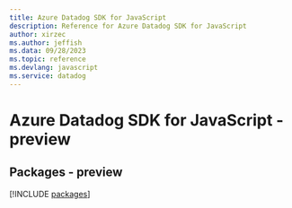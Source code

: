 ```yaml
---
title: Azure Datadog SDK for JavaScript
description: Reference for Azure Datadog SDK for JavaScript
author: xirzec
ms.author: jeffish
ms.data: 09/28/2023
ms.topic: reference
ms.devlang: javascript
ms.service: datadog
---
```

# Azure Datadog SDK for JavaScript - preview
## Packages - preview
[!INCLUDE [packages](datadog-index.md)]